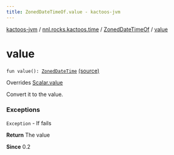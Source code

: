 ```yaml
---
title: ZonedDateTimeOf.value - kactoos-jvm
---
```


[kactoos-jvm](../../index.html) / [nnl.rocks.kactoos.time](../index.html) / [ZonedDateTimeOf](index.html) / [value](./value.html)

# value

`fun value(): `[`ZonedDateTime`](http://docs.oracle.com/javase/8/docs/api/java/time/ZonedDateTime.html) [(source)](https://github.com/neonailol/kactoos/blob/master/kactoos-jvm/src/main/kotlin/nnl/rocks/kactoos/time/ZonedDateTimeOf.kt#L60)

Overrides [Scalar.value](../../nnl.rocks.kactoos/-scalar/value.html)

Convert it to the value.

### Exceptions

`Exception` - If fails

**Return**
The value

**Since**
0.2

